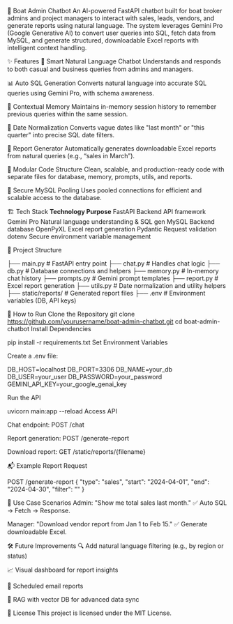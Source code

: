 🚤 Boat Admin Chatbot
An AI-powered FastAPI chatbot built for boat broker admins and project managers to interact with sales, leads, vendors, and generate reports using natural language. The system leverages Gemini Pro (Google Generative AI) to convert user queries into SQL, fetch data from MySQL, and generate structured, downloadable Excel reports with intelligent context handling.

✨ Features
🤖 Smart Natural Language Chatbot
Understands and responds to both casual and business queries from admins and managers.

📊 Auto SQL Generation
Converts natural language into accurate SQL queries using Gemini Pro, with schema awareness.

🧠 Contextual Memory
Maintains in-memory session history to remember previous queries within the same session.

📅 Date Normalization
Converts vague dates like "last month" or "this quarter" into precise SQL date filters.

📄 Report Generator
Automatically generates downloadable Excel reports from natural queries (e.g., “sales in March”).

📁 Modular Code Structure
Clean, scalable, and production-ready code with separate files for database, memory, prompts, utils, and reports.

🔐 Secure MySQL Pooling
Uses pooled connections for efficient and scalable access to the database.

🏗️ Tech Stack
**Technology	        Purpose**
FastAPI	            Backend API framework
Gemini Pro	        Natural language understanding & SQL gen
MySQL	              Backend database
OpenPyXL	          Excel report generation
Pydantic	          Request validation
dotenv	            Secure environment variable management

📂 Project Structure

├── main.py               # FastAPI entry point
├── chat.py               # Handles chat logic
├── db.py                 # Database connections and helpers
├── memory.py             # In-memory chat history
├── prompts.py            # Gemini prompt templates
├── report.py             # Excel report generation
├── utils.py              # Date normalization and utility helpers
├── static/reports/       # Generated report files
├── .env                  # Environment variables (DB, API keys)

🚀 How to Run
Clone the Repository
git clone https://github.com/yourusername/boat-admin-chatbot.git
cd boat-admin-chatbot
Install Dependencies

pip install -r requirements.txt
Set Environment Variables

Create a .env file:

DB_HOST=localhost
DB_PORT=3306
DB_NAME=your_db
DB_USER=your_user
DB_PASSWORD=your_password
GEMINI_API_KEY=your_google_genai_key

Run the API

uvicorn main:app --reload
Access API

Chat endpoint: POST /chat

Report generation: POST /generate-report

Download report: GET /static/reports/{filename}

📬 Example Report Request

POST /generate-report
{
  "type": "sales",
  "start": "2024-04-01",
  "end": "2024-04-30",
  "filter": ""
}

📌 Use Case Scenarios
Admin: "Show me total sales last month."
✅ Auto SQL → Fetch → Response.

Manager: "Download vendor report from Jan 1 to Feb 15."
✅ Generate downloadable Excel.

🛠️ Future Improvements
🔍 Add natural language filtering (e.g., by region or status)

📈 Visual dashboard for report insights

🧾 Scheduled email reports

🧠 RAG with vector DB for advanced data sync

📄 License
This project is licensed under the MIT License.
